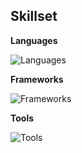## Skillset

**Languages**

![Languages](https://skillicons.dev/icons?i=js,ts,py,html,css,lua)

**Frameworks**

![Frameworks](https://skillicons.dev/icons?i=nextjs,react,express,tailwind,flask)

**Tools**

![Tools](https://skillicons.dev/icons?i=github,figma,linux,vscode)
